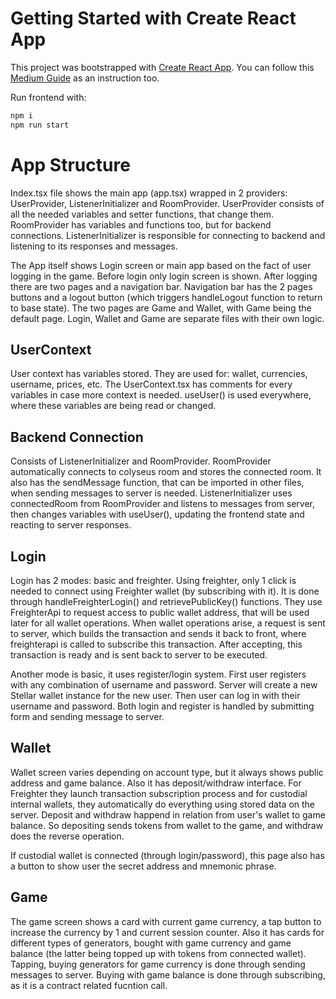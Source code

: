 # Getting Started with Create React App

This project was bootstrapped with [Create React App](https://github.com/facebook/create-react-app). You can follow this [Medium Guide](https://medium.com/@opengamefi/14091e253959) as an instruction too.

Run frontend with:

```bash
npm i
npm run start
```

# App Structure

Index.tsx file shows the main app (app.tsx) wrapped in 2 providers: UserProvider, ListenerInitializer and RoomProvider. UserProvider consists of all the needed variables and setter functions, that change them. RoomProvider has variables and functions too, but for backend connections. ListenerInitializer is responsible for connecting to backend and listening to its responses and messages.

The App itself shows Login screen or main app based on the fact of user logging in the game. Before login only login screen is shown. After logging there are two pages and a navigation bar. Navigation bar has the 2 pages buttons and a logout button (which triggers handleLogout function to return to base state). The two pages are Game and Wallet, with Game being the default page. Login, Wallet and Game are separate files with their own logic.

## UserContext

User context has variables stored. They are used for: wallet, currencies, username, prices, etc. The UserContext.tsx has comments for every variables in case more context is needed. useUser() is used everywhere, where these variables are being read or changed.

## Backend Connection

Consists of ListenerInitializer and RoomProvider. RoomProvider automatically connects to colyseus room and stores the connected room. It also has the sendMessage function, that can be imported in other files, when sending messages to server is needed. ListenerInitializer uses connectedRoom from RoomProvider and listens to messages from server, then changes variables with useUser(), updating the frontend state and reacting to server responses.

## Login

Login has 2 modes: basic and freighter. Using freighter, only 1 click is needed to connect using Freighter wallet (by subscribing with it). It is done through handleFreighterLogin() and retrievePublicKey() functions. They use FreighterApi to request access to public wallet address, that will be used later for all wallet operations. When wallet operations arise, a request is sent to server, which builds the transaction and sends it back to front, where freighterapi is called to subscribe this transaction. After accepting, this transaction is ready and is sent back to server to be executed.

Another mode is basic, it uses register/login system. First user registers with any combination of username and password. Server will create a new Stellar wallet instance for the new user. Then user can log in with their username and password. Both login and register is handled by submitting form and sending message to server.

## Wallet

Wallet screen varies depending on account type, but it always shows public address and game balance. Also it has deposit/withdraw interface. For Freighter they launch transaction subscription process and for custodial internal wallets, they automatically do everything using stored data on the server. Deposit and withdraw happend in relation from user's wallet to game balance. So depositing sends tokens from wallet to the game, and withdraw does the reverse operation.

If custodial wallet is connected (through login/password), this page also has a button to show user the secret address and mnemonic phrase.

## Game

The game screen shows a card with current game currency, a tap button to increase the currency by 1 and current session counter. Also it has cards for different types of generators, bought with game currency and game balance (the latter being topped up with tokens from connected wallet). Tapping, buying generators for game currency is done through sending messages to server. Buying with game
balance is done through subscribing, as it is a contract related fucntion call.